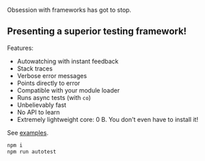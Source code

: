 Obsession with frameworks has got to stop.

## Presenting a superior testing framework!

Features:
* Autowatching with instant feedback
* Stack traces
* Verbose error messages
* Points directly to error
* Compatible with your module loader
* Runs async tests (with `co`)
* Unbelievably fast
* No API to learn
* Extremely lightweight core: 0 B. You don't even have to install it!

See [examples](test.js).

```sh
npm i
npm run autotest
```
